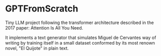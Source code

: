 # GPTFromScratch
Tiny LLM project following the transformer architecture described in the 2017 paper: Attention Is All You Need.

It implements a text generator that simulates Miguel de Cervantes way of writing by training itself in a small dataset conformed by its most renown novel,
"El Quijote" in plain text.
